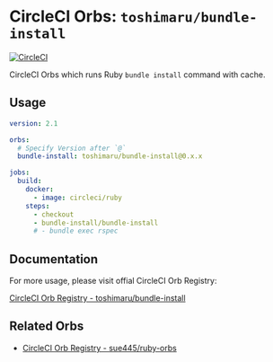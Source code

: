 # CircleCI Orbs: `toshimaru/bundle-install` 

[![CircleCI](https://circleci.com/gh/toshimaru/bundle-install.svg?style=svg)](https://circleci.com/gh/toshimaru/bundle-install)

CircleCI Orbs which runs Ruby `bundle install` command with cache.

## Usage

```yml
version: 2.1

orbs:
  # Specify Version after `@`
  bundle-install: toshimaru/bundle-install@0.x.x

jobs:
  build:
    docker:
      - image: circleci/ruby
    steps:
      - checkout
      - bundle-install/bundle-install
      # - bundle exec rspec
```

## Documentation

For more usage, please visit offial CircleCI Orb Registry:

[CircleCI Orb Registry - toshimaru/bundle-install](https://circleci.com/orbs/registry/orb/toshimaru/bundle-install)

## Related Orbs

- [CircleCI Orb Registry - sue445/ruby-orbs](https://circleci.com/orbs/registry/orb/sue445/ruby-orbs)
